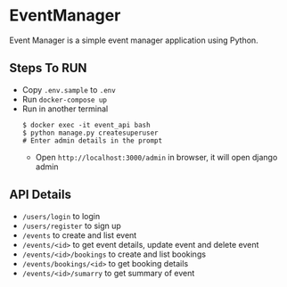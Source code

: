# EventManager
Event Manager is a simple event manager application using Python.

## Steps To RUN
- Copy `.env.sample` to `.env`
- Run `docker-compose up`
- Run in another terminal
  ```shell
  $ docker exec -it event_api bash
  $ python manage.py createsuperuser
  # Enter admin details in the prompt
  ```
  - Open `http://localhost:3000/admin` in browser, it will open django admin


## API Details
- `/users/login` to login
- `/users/register` to sign up
- `/events` to create and list event
- `/events/<id>` to get event details, update event and delete event
- `/events/<id>/bookings` to create and list bookings
- `/events/bookings/<id>` to get booking details
- `/events/<id>/sumarry` to get summary of event
